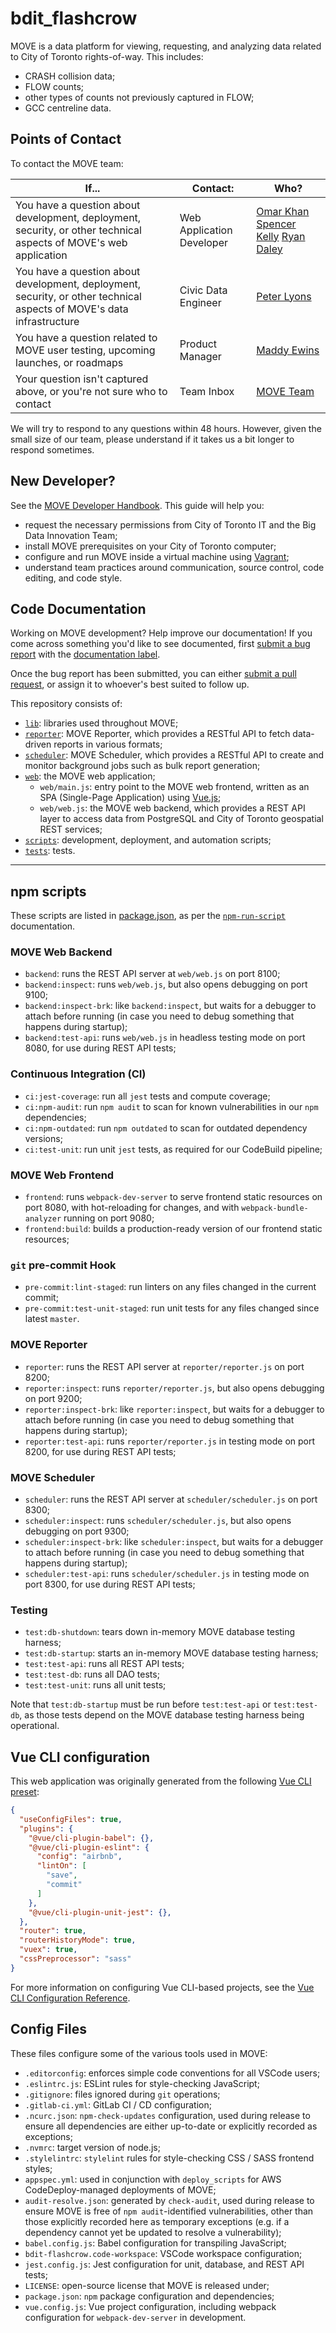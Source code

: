 # bdit_flashcrow

MOVE is a data platform for viewing, requesting, and analyzing data related to City of Toronto rights-of-way.  This includes:

- CRASH collision data;
- FLOW counts;
- other types of counts not previously captured in FLOW;
- GCC centreline data.

## Points of Contact

To contact the MOVE team:

| If... | Contact: | Who? |
| --- | --- | --- |
| You have a question about development, deployment, security, or other technical aspects of MOVE's web application | Web Application Developer | [Omar Khan](mailto:Omar.Khan5@toronto.ca) [Spencer Kelly](mailto:Spencer.Kelly@toronto.ca) [Ryan Daley](mailto:Ryan.Daley@toronto.ca)|
| You have a question about development, deployment, security, or other technical aspects of MOVE's data infrastructure | Civic Data Engineer | [Peter Lyons](mailto:Peter.Lyons@toronto.ca) |
| You have a question related to MOVE user testing, upcoming launches, or roadmaps | Product Manager | [Maddy Ewins](mailto:Maddy.Ewins@toronto.ca) |
| Your question isn't captured above, or you're not sure who to contact | Team Inbox | [MOVE Team](mailto:move-team@toronto.ca) |

We will try to respond to any questions within 48 hours.  However, given the small size of our team, please understand if it takes us a bit longer to respond sometimes.

## New Developer?

See the [MOVE Developer Handbook](https://www.notion.so/bditto/MOVE-Developer-Handbook-182de05ad8a94888b52ccc68093a497a).  This guide will help you:

- request the necessary permissions from City of Toronto IT and the Big Data Innovation Team;
- install MOVE prerequisites on your City of Toronto computer;
- configure and run MOVE inside a virtual machine using [Vagrant](https://www.vagrantup.com/);
- understand team practices around communication, source control, code editing, and code style.

## Code Documentation

Working on MOVE development?  Help improve our documentation!  If you come across something you'd like to see documented, first [submit a bug report](https://github.com/CityofToronto/bdit_flashcrow/issues/new/choose) with the [documentation label](https://github.com/CityofToronto/bdit_flashcrow/labels/documentation).

Once the bug report has been submitted, you can either [submit a pull request](https://github.com/CityofToronto/bdit_flashcrow/pulls), or assign it to whoever's best suited to follow up.

This repository consists of:

- [`lib`](lib/README.md): libraries used throughout MOVE;
- [`reporter`](reporter/README.md): MOVE Reporter, which provides a RESTful API to fetch data-driven reports in various formats;
- [`scheduler`](scheduler/README.md): MOVE Scheduler, which provides a RESTful API to create and monitor background jobs such as bulk report generation;
- [`web`](web/README.md): the MOVE web application;
  - `web/main.js`: entry point to the MOVE web frontend, written as an SPA (Single-Page Application) using [Vue.js](https://vuejs.org/);
  - `web/web.js`: the MOVE web backend, which provides a REST API layer to access data from PostgreSQL and City of Toronto geospatial REST services;
- [`scripts`](scripts/README.md): development, deployment, and automation scripts;
- [`tests`](tests/README.md): tests.

---

## npm scripts

These scripts are listed in [package.json](package.json), as per the [`npm-run-script`](https://docs.npmjs.com/cli/run-script) documentation.

### MOVE Web Backend

- `backend`: runs the REST API server at `web/web.js` on port 8100;
- `backend:inspect`: runs `web/web.js`, but also opens debugging on port 9100;
- `backend:inspect-brk`: like `backend:inspect`, but waits for a debugger to attach before running (in case you need to debug something that happens during startup);
- `backend:test-api`: runs `web/web.js` in headless testing mode on port 8080, for use during REST API tests;

### Continuous Integration (CI)

- `ci:jest-coverage`: run all `jest` tests and compute coverage;
- `ci:npm-audit`: run `npm audit` to scan for known vulnerabilities in our `npm` dependencies;
- `ci:npm-outdated`: run `npm outdated` to scan for outdated dependency versions;
- `ci:test-unit`: run unit `jest` tests, as required for our CodeBuild pipeline;

### MOVE Web Frontend

- `frontend`: runs `webpack-dev-server` to serve frontend static resources on port 8080, with hot-reloading for changes, and with `webpack-bundle-analyzer` running on port 9080;
- `frontend:build`: builds a production-ready version of our frontend static resources;

### `git` pre-commit Hook

- `pre-commit:lint-staged`: run linters on any files changed in the current commit;
- `pre-commit:test-unit-staged`: run unit tests for any files changed since latest `master`.

### MOVE Reporter

- `reporter`: runs the REST API server at `reporter/reporter.js` on port 8200;
- `reporter:inspect`: runs `reporter/reporter.js`, but also opens debugging on port 9200;
- `reporter:inspect-brk`: like `reporter:inspect`, but waits for a debugger to attach before running (in case you need to debug something that happens during startup);
- `reporter:test-api`: runs `reporter/reporter.js` in testing mode on port 8200, for use during REST API tests;

### MOVE Scheduler

- `scheduler`: runs the REST API server at `scheduler/scheduler.js` on port 8300;
- `scheduler:inspect`: runs `scheduler/scheduler.js`, but also opens debugging on port 9300;
- `scheduler:inspect-brk`: like `scheduler:inspect`, but waits for a debugger to attach before running (in case you need to debug something that happens during startup);
- `scheduler:test-api`: runs `scheduler/scheduler.js` in testing mode on port 8300, for use during REST API tests;

### Testing

- `test:db-shutdown`: tears down in-memory MOVE database testing harness;
- `test:db-startup`: starts an in-memory MOVE database testing harness;
- `test:test-api`: runs all REST API tests;
- `test:test-db`: runs all DAO tests;
- `test:test-unit`: runs all unit tests;

Note that `test:db-startup` must be run before `test:test-api` or `test:test-db`, as those tests depend on the MOVE database testing harness being operational.

## Vue CLI configuration

This web application was originally generated from the following [Vue CLI preset](https://cli.vuejs.org/guide/creating-a-project.html#vue-create):

```json
{
  "useConfigFiles": true,
  "plugins": {
    "@vue/cli-plugin-babel": {},
    "@vue/cli-plugin-eslint": {
      "config": "airbnb",
      "lintOn": [
        "save",
        "commit"
      ]
    },
    "@vue/cli-plugin-unit-jest": {},
  },
  "router": true,
  "routerHistoryMode": true,
  "vuex": true,
  "cssPreprocessor": "sass"
}
```

For more information on configuring Vue CLI-based projects, see the [Vue CLI Configuration Reference](https://cli.vuejs.org/config/).

## Config Files

These files configure some of the various tools used in MOVE:

- `.editorconfig`: enforces simple code conventions for all VSCode users;
- `.eslintrc.js`: ESLint rules for style-checking JavaScript;
- `.gitignore`: files ignored during `git` operations;
- `.gitlab-ci.yml`: GitLab CI / CD configuration;
- `.ncurc.json`: `npm-check-updates` configuration, used during release to ensure all dependencies are either up-to-date or explicitly recorded as exceptions;
- `.nvmrc`: target version of node.js;
- `.stylelintrc`: `stylelint` rules for style-checking CSS / SASS frontend styles;
- `appspec.yml`: used in conjunction with `deploy_scripts` for AWS CodeDeploy-managed deployments of MOVE;
- `audit-resolve.json`: generated by `check-audit`, used during release to ensure MOVE is free of `npm audit`-identified vulnerabilities, other than those explicitly recorded here as temporary exceptions (e.g. if a dependency cannot yet be updated to resolve a vulnerability);
- `babel.config.js`: Babel configuration for transpiling JavaScript;
- `bdit-flashcrow.code-workspace`: VSCode workspace configuration;
- `jest.config.js`: Jest configuration for unit, database, and REST API tests;
- `LICENSE`: open-source license that MOVE is released under;
- `package.json`: `npm` package configuration and dependencies;
- `vue.config.js`: Vue project configuration, including webpack configuration for `webpack-dev-server` in development.
